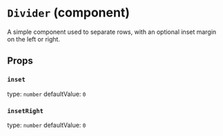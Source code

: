`Divider` (component)
=====================

A simple component used to separate rows, with an
optional inset margin on the left or right.

Props
-----

### `inset`

type: `number`
defaultValue: `0`


### `insetRight`

type: `number`
defaultValue: `0`

